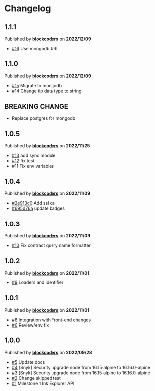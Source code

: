 # Changelog

## 1.1.1
Published by **[blockcoders](https://github.com/blockcoders)** on **2022/12/09**
- [#16](https://github.com/blockcoders/nestjs-ethers/pull/16) Use mongodb URI

## 1.1.0
Published by **[blockcoders](https://github.com/blockcoders)** on **2022/12/09**
- [#15](https://github.com/blockcoders/nestjs-ethers/pull/15) Migrate to mongodb
- [#14](https://github.com/blockcoders/nestjs-ethers/pull/14) Change tip data type to string 

## BREAKING CHANGE
- Replace postgres for mongodb

## 1.0.5
Published by **[blockcoders](https://github.com/blockcoders)** on **2022/11/25**
- [#13](https://github.com/blockcoders/nestjs-ethers/pull/13) add sync module
- [#12](https://github.com/blockcoders/nestjs-ethers/pull/12) fix test
- [#11](https://github.com/blockcoders/nestjs-ethers/pull/11) Fix env variables

## 1.0.4
Published by **[blockcoders](https://github.com/blockcoders)** on **2022/11/09**
- [#2e913c0](https://github.com/blockcoders/ink-substrate-explorer-api/commit/2e913c0bd7442116e93d44e38c2131b3cb4ae38c) Add ssl ca
- [#695d76a](https://github.com/blockcoders/ink-substrate-explorer-api/commit/695d76aba46dedbbd08f41ba378b2dcc75a0e61d) update badges

## 1.0.3
Published by **[blockcoders](https://github.com/blockcoders)** on **2022/11/09**
- [#10](https://github.com/blockcoders/nestjs-ethers/pull/10) Fix contract query name formatter

## 1.0.2
Published by **[blockcoders](https://github.com/blockcoders)** on **2022/11/01**
- [#9](https://github.com/blockcoders/nestjs-ethers/pull/9) Loaders and identifier

## 1.0.1
Published by **[blockcoders](https://github.com/blockcoders)** on **2022/11/01**
- [#8](https://github.com/blockcoders/nestjs-ethers/pull/8) Integration with Front-end changes
- [#6](https://github.com/blockcoders/nestjs-ethers/pull/6) Review/env fix

## 1.0.0
Published by **[blockcoders](https://github.com/blockcoders)** on **2022/09/28**
- [#5](https://github.com/blockcoders/ink-substrate-explorer-api/pull/5) Update docs
- [#4](https://github.com/blockcoders/ink-substrate-explorer-api/pull/4) [Snyk] Security upgrade node from 16.15-alpine to 16.16.0-alpine 
- [#3](https://github.com/blockcoders/ink-substrate-explorer-api/pull/3) [Snyk] Security upgrade node from 16.15-alpine to 16.16.0-alpine
- [#2](https://github.com/blockcoders/ink-substrate-explorer-api/pull/2) Change skipped test
- [#1](https://github.com/blockcoders/ink-substrate-explorer-api/pull/1) Milestone 1 Ink Explorer API
